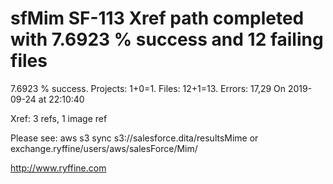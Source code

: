 # sfMim SF-113 Xref path completed with 7.6923 % success and 12 failing files

7.6923 % success. Projects: 1+0=1.  Files: 12+1=13. Errors: 17,29  On 2019-09-24 at 22:10:40

Xref: 3 refs, 1 image ref

Please see: aws s3 sync s3://salesforce.dita/resultsMime or exchange.ryffine/users/aws/salesForce/Mim/

http://www.ryffine.com
